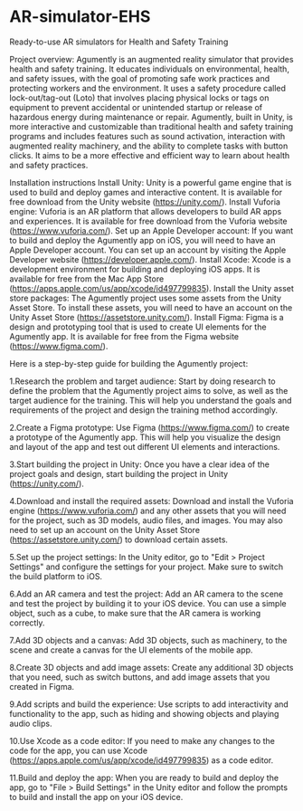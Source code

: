 # AR-simulator-EHS
Ready-to-use AR simulators for Health and Safety Training 

Project overview:
Agumently is an augmented reality simulator that provides health and safety training. It educates individuals on environmental, health, and safety issues, with the goal of promoting safe work practices and protecting workers and the environment. It uses a safety procedure called lock-out/tag-out (Loto) that involves placing physical locks or tags on equipment to prevent accidental or unintended startup or release of hazardous energy during maintenance or repair. Agumently, built in Unity, is more interactive and customizable than traditional health and safety training programs and includes features such as sound activation, interaction with augmented reality machinery, and the ability to complete tasks with button clicks. It aims to be a more effective and efficient way to learn about health and safety practices.

Installation instructions
Install Unity:
Unity is a powerful game engine that is used to build and deploy games and interactive content. It is available for free download from the Unity website (https://unity.com/).
Install Vuforia engine:
Vuforia is an AR platform that allows developers to build AR apps and experiences. It is available for free download from the Vuforia website (https://www.vuforia.com/).
Set up an Apple Developer account:
If you want to build and deploy the Agumently app on iOS, you will need to have an Apple Developer account. You can set up an account by visiting the Apple Developer website (https://developer.apple.com/).
Install Xcode:
Xcode is a development environment for building and deploying iOS apps. It is available for free from the Mac App Store (https://apps.apple.com/us/app/xcode/id497799835).
Install the Unity asset store packages:
The Agumently project uses some assets from the Unity Asset Store. To install these assets, you will need to have an account on the Unity Asset Store (https://assetstore.unity.com/).
Install Figma:
Figma is a design and prototyping tool that is used to create UI elements for the Agumently app. It is available for free from the Figma website (https://www.figma.com/).

Here is a step-by-step guide for building the Agumently project:

1.Research the problem and target audience: Start by doing research to define the problem that the Agumently project aims to solve, as well as the target audience for the training. This will help you understand the goals and requirements of the project and design the training method accordingly.

2.Create a Figma prototype: Use Figma (https://www.figma.com/) to create a prototype of the Agumently app. This will help you visualize the design and layout of the app and test out different UI elements and interactions.

3.Start building the project in Unity: Once you have a clear idea of the project goals and design, start building the project in Unity (https://unity.com/).

4.Download and install the required assets: Download and install the Vuforia engine (https://www.vuforia.com/) and any other assets that you will need for the project, such as 3D models, audio files, and images. You may also need to set up an account on the Unity Asset Store (https://assetstore.unity.com/) to download certain assets.

5.Set up the project settings: In the Unity editor, go to "Edit > Project Settings" and configure the settings for your project. Make sure to switch the build platform to iOS.

6.Add an AR camera and test the project: Add an AR camera to the scene and test the project by building it to your iOS device. You can use a simple object, such as a cube, to make sure that the AR camera is working correctly.

7.Add 3D objects and a canvas: Add 3D objects, such as machinery, to the scene and create a canvas for the UI elements of the mobile app.

8.Create 3D objects and add image assets: Create any additional 3D objects that you need, such as switch buttons, and add image assets that you created in Figma.

9.Add scripts and build the experience: Use scripts to add interactivity and functionality to the app, such as hiding and showing objects and playing audio clips.

10.Use Xcode as a code editor: If you need to make any changes to the code for the app, you can use Xcode (https://apps.apple.com/us/app/xcode/id497799835) as a code editor.

11.Build and deploy the app: When you are ready to build and deploy the app, go to "File > Build Settings" in the Unity editor and follow the prompts to build and install the app on your iOS device.
